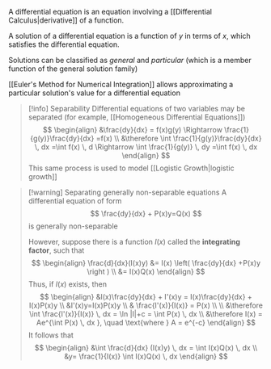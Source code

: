 A differential equation is an equation involving a [[Differential Calculus|derivative]] of a function.

A solution of a differential equation is a function of $y$ in terms of $x$, which satisfies the differential equation.

Solutions can be classified as *general* and *particular* (which is a member function of the general solution family)


[[Euler's Method for Numerical Integration]] allows approximating a particular solution's value for a differential equation



> [!info] Separability
> Differential equations of two variables may be separated (for example, [[Homogeneous Differential Equations]])
>$$
\begin{align}
&\frac{dy}{dx} = f(x)g(y) \Rightarrow \frac{1}{g(y)}\frac{dy}{dx}  =f(x) \\
&\therefore \int \frac{1}{g(y)}\frac{dy}{dx}  \, dx =\int f(x) \, d \Rightarrow \int \frac{1}{g(y)} \, dy =\int f(x) \, dx  
\end{align}
>$$
>This same process is used to model [[Logistic Growth|logistic growth]]



> [!warning] Separating generally non-separable equations
> A differential equation of form 
>$$
\frac{dy}{dx}  + P(x)y=Q(x) 
>$$
> is generally non-separable
> 
> However, suppose there is a function $I(x)$ called the **integrating factor**, such that
>$$
\begin{align}
\frac{d}{dx}(I(x)y) &= I(x) \left( \frac{dy}{dx} +P(x)y \right ) \\
&= I(x)Q(x)
\end{align}
>$$
>Thus, if $I(x)$ exists, then
>$$
\begin{align}
&I(x)\frac{dy}{dx} + I'(x)y = I(x)\frac{dy}{dx} + I(x)P(x)y  \\
&I'(x)y=I(x)P(x)y \\
& \frac{I'(x)}{I(x)} = P(x) \\ \\
&\therefore \int \frac{I'(x)}{I(x)} \, dx = \ln |I|+c = \int P(x) \, dx  \\
&\therefore I(x) = Ae^{\int P(x) \, dx }, \quad \text{where } A = e^{-c}
\end{align}
>$$
>It follows that
>$$
\begin{align}
&\int \frac{d}{dx} (I(x)y) \, dx = \int I(x)Q(x) \, dx  \\
&y= \frac{1}{I(x)} \int I(x)Q(x) \, dx 
\end{align}
>$$
